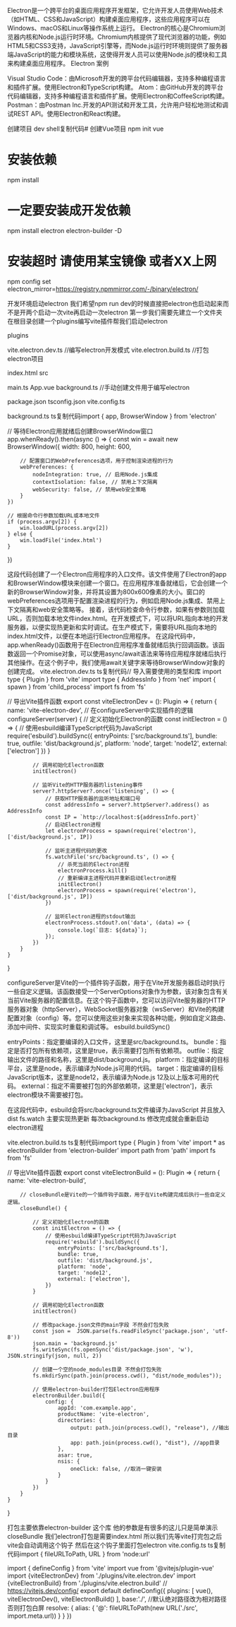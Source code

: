 Electron是一个跨平台的桌面应用程序开发框架，它允许开发人员使用Web技术（如HTML、CSS和JavaScript）构建桌面应用程序，这些应用程序可以在Windows、macOS和Linux等操作系统上运行。
Electron的核心是Chromium浏览器内核和Node.js运行时环境。Chromium内核提供了现代浏览器的功能，例如HTML5和CSS3支持，JavaScript引擎等，而Node.js运行时环境则提供了服务器端JavaScript的能力和模块系统，这使得开发人员可以使用Node.js的模块和工具来构建桌面应用程序。
Electron 案例

Visual Studio Code：由Microsoft开发的跨平台代码编辑器，支持多种编程语言和插件扩展。使用Electron和TypeScript构建。
Atom：由GitHub开发的跨平台代码编辑器，支持多种编程语言和插件扩展。使用Electron和CoffeeScript构建。
Postman：由Postman Inc.开发的API测试和开发工具，允许用户轻松地测试和调试REST API。使用Electron和React构建。


创建项目 dev
shell复制代码# 创建Vue项目
 npm init vue 
# 安装依赖
npm install
# 一定要安装成开发依赖
npm install electron electron-builder -D 
# 安装超时 请使用某宝镜像 或者XX上网
npm config set electron_mirror=https://registry.npmmirror.com/-/binary/electron/

开发环境启动electron
我们希望npm run dev的时候直接把electron也启动起来而不是开两个启动一次vite再启动一次electron
第一步我们需要先建立一个文件夹
在根目录创建一个plugins编写vite插件帮我们启动electron

plugins

vite.electron.dev.ts //编写electron开发模式
vite.electron.build.ts //打包electron项目


index.html
src

main.ts
App.vue
background.ts //手动创建文件用于编写electron


package.json
tsconfig.json
vite.config.ts

background.ts
ts复制代码import { app, BrowserWindow } from 'electron'

// 等待Electron应用就绪后创建BrowserWindow窗口
app.whenReady().then(async () => {
    const win = await new BrowserWindow({
        width: 800,
        height: 600,

        // 配置窗口的WebPreferences选项，用于控制渲染进程的行为
        webPreferences: {
            nodeIntegration: true, // 启用Node.js集成
            contextIsolation: false, // 禁用上下文隔离
            webSecurity: false, // 禁用web安全策略
        }
    })

    // 根据命令行参数加载URL或本地文件
    if (process.argv[2]) {
        win.loadURL(process.argv[2])
    } else {
        win.loadFile('index.html')
    }
})

这段代码创建了一个Electron应用程序的入口文件。该文件使用了Electron的app和BrowserWindow模块来创建一个窗口。在应用程序准备就绪后，它会创建一个新的BrowserWindow对象，并将其设置为800x600像素的大小。窗口的webPreferences选项用于配置渲染进程的行为，例如启用Node.js集成、禁用上下文隔离和web安全策略等。
接着，该代码检查命令行参数，如果有参数则加载URL，否则加载本地文件index.html。在开发模式下，可以将URL指向本地的开发服务器，以便实现热更新和实时调试。在生产模式下，需要将URL指向本地的index.html文件，以便在本地运行Electron应用程序。
在这段代码中，app.whenReady()函数用于在Electron应用程序准备就绪后执行回调函数。该函数返回一个Promise对象，可以使用async/await语法来等待应用程序就绪后执行其他操作。在这个例子中，我们使用await关键字来等待BrowserWindow对象的创建完成。
vite.electron.dev.ts
ts复制代码// 导入需要使用的类型和库
import type { Plugin } from 'vite'
import type { AddressInfo } from 'net'
import { spawn } from 'child_process'
import fs from 'fs'

// 导出Vite插件函数
export const viteElectronDev = (): Plugin => {
    return {
        name: 'vite-electron-dev',
        // 在configureServer中实现插件的逻辑
        configureServer(server) {
            // 定义初始化Electron的函数
            const initElectron = () => {
                // 使用esbuild编译TypeScript代码为JavaScript
                require('esbuild').buildSync({
                    entryPoints: ['src/background.ts'],
                    bundle: true,
                    outfile: 'dist/background.js',
                    platform: 'node',
                    target: 'node12',
                    external: ['electron']
                })
            }

            // 调用初始化Electron函数
            initElectron()

            // 监听Vite的HTTP服务器的listening事件
            server?.httpServer?.once('listening', () => {
                // 获取HTTP服务器的监听地址和端口号
                const addressInfo = server?.httpServer?.address() as AddressInfo
                const IP = `http://localhost:${addressInfo.port}`
                // 启动Electron进程
                let electronProcess = spawn(require('electron'), ['dist/background.js', IP])

                // 监听主进程代码的更改
                fs.watchFile('src/background.ts', () => {
                    // 杀死当前的Electron进程
                    electronProcess.kill()
                    // 重新编译主进程代码并重新启动Electron进程
                    initElectron()
                    electronProcess = spawn(require('electron'), ['dist/background.js', IP])
                })

                // 监听Electron进程的stdout输出
                electronProcess.stdout?.on('data', (data) => {
                    console.log(`日志: ${data}`);
                });
            })
        }
    }
}

configureServer是Vite的一个插件钩子函数，用于在Vite开发服务器启动时执行一些自定义逻辑。该函数接受一个ServerOptions对象作为参数，该对象包含有关当前Vite服务器的配置信息。在这个钩子函数中，您可以访问Vite服务器的HTTP服务器对象（httpServer），WebSocket服务器对象（wsServer）和Vite的构建配置对象（config）等。您可以使用这些对象来实现各种功能，例如自定义路由、添加中间件、实现实时重载和调试等。
esbuild.buildSync()

entryPoints：指定要编译的入口文件，这里是src/background.ts。
bundle：指定是否打包所有依赖项，这里是true，表示需要打包所有依赖项。
outfile：指定输出文件的路径和名称，这里是dist/background.js。
platform：指定编译的目标平台，这里是node，表示编译为Node.js可用的代码。
target：指定编译的目标JavaScript版本，这里是node12，表示编译为Node.js 12及以上版本可用的代码。
external：指定不需要被打包的外部依赖项，这里是['electron']，表示electron模块不需要被打包。

在这段代码中，esbuild会将src/background.ts文件编译为JavaScript 并且放入dist
fs.watch 主要实现热更新
每次background.ts 修改完成就会重新启动electron进程

vite.electron.build.ts
ts复制代码import type { Plugin } from 'vite'
import * as electronBuilder from 'electron-builder'
import path from 'path'
import fs from 'fs'

// 导出Vite插件函数
export const viteElectronBuild = (): Plugin => {
    return {
        name: 'vite-electron-build',

        // closeBundle是Vite的一个插件钩子函数，用于在Vite构建完成后执行一些自定义逻辑。
        closeBundle() {

            // 定义初始化Electron的函数
            const initElectron = () => {
                // 使用esbuild编译TypeScript代码为JavaScript
                require('esbuild').buildSync({
                    entryPoints: ['src/background.ts'],
                    bundle: true,
                    outfile: 'dist/background.js',
                    platform: 'node',
                    target: 'node12',
                    external: ['electron'],
                })
            }

            // 调用初始化Electron函数
            initElectron()

            // 修改package.json文件的main字段 不然会打包失败
            const json =  JSON.parse(fs.readFileSync('package.json', 'utf-8')) 
            json.main = 'background.js'
            fs.writeSync(fs.openSync('dist/package.json', 'w'), JSON.stringify(json, null, 2))

            // 创建一个空的node_modules目录 不然会打包失败
            fs.mkdirSync(path.join(process.cwd(), "dist/node_modules"));

            // 使用electron-builder打包Electron应用程序
            electronBuilder.build({
                config: {
                    appId: 'com.example.app',
                    productName: 'vite-electron',
                    directories: {
                        output: path.join(process.cwd(), "release"), //输出目录
                        app: path.join(process.cwd(), "dist"), //app目录
                    },
                    asar: true,
                    nsis: {
                        oneClick: false, //取消一键安装
                    }
                }
            })
        }
    }
}

打包主要依靠electron-builder 这个库 他的参数是有很多的这儿只是简单演示
closeBundle 我们electron打包是需要index.html 所以我们先等vite打完包之后vite会自动调用这个钩子 然后在这个钩子里面打包electron
vite.config.ts
ts复制代码import { fileURLToPath, URL } from 'node:url'

import { defineConfig } from 'vite'
import vue from '@vitejs/plugin-vue'
import {viteElectronDev} from './plugins/vite.electron.dev'
import {viteElectronBuild} from './plugins/vite.electron.build'
// https://vitejs.dev/config/
export default defineConfig({
  plugins: [
    vue(),
    viteElectronDev(),
    viteElectronBuild()
  ],
  base:'./', //默认绝对路径改为相对路径 否则打包白屏
  resolve: {
    alias: {
      '@': fileURLToPath(new URL('./src', import.meta.url))
    }
  }
})